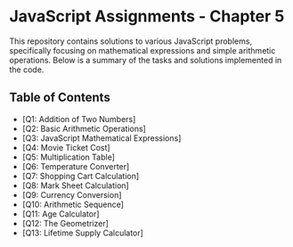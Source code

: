 # JavaScript Assignments - Chapter 5

This repository contains solutions to various JavaScript problems, specifically focusing on mathematical expressions and simple arithmetic operations. Below is a summary of the tasks and solutions implemented in the code.

## Table of Contents

- [Q1: Addition of Two Numbers]
- [Q2: Basic Arithmetic Operations]
- [Q3: JavaScript Mathematical Expressions]
- [Q4: Movie Ticket Cost]
- [Q5: Multiplication Table]
- [Q6: Temperature Converter]
- [Q7: Shopping Cart Calculation]
- [Q8: Mark Sheet Calculation]
- [Q9: Currency Conversion]
- [Q10: Arithmetic Sequence]
- [Q11: Age Calculator]
- [Q12: The Geometrizer]
- [Q13: Lifetime Supply Calculator]
